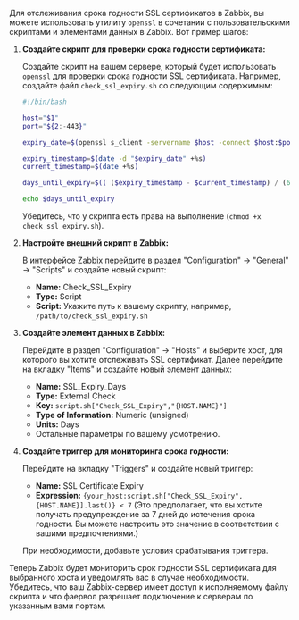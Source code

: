 Для отслеживания срока годности SSL сертификатов в Zabbix, вы можете использовать утилиту `openssl` в сочетании с пользовательскими скриптами и элементами данных в Zabbix. Вот пример шагов:

1. **Создайте скрипт для проверки срока годности сертификата:**

   Создайте скрипт на вашем сервере, который будет использовать `openssl` для проверки срока годности SSL сертификата. Например, создайте файл `check_ssl_expiry.sh` со следующим содержимым:

   ```bash
   #!/bin/bash

   host="$1"
   port="${2:-443}"

   expiry_date=$(openssl s_client -servername $host -connect $host:$port -showcerts </dev/null 2>/dev/null | openssl x509 -noout -dates | grep notAfter | cut -d= -f2)

   expiry_timestamp=$(date -d "$expiry_date" +%s)
   current_timestamp=$(date +%s)

   days_until_expiry=$(( ($expiry_timestamp - $current_timestamp) / (60 * 60 * 24) ))

   echo $days_until_expiry
   ```

   Убедитесь, что у скрипта есть права на выполнение (`chmod +x check_ssl_expiry.sh`).

2. **Настройте внешний скрипт в Zabbix:**

   В интерфейсе Zabbix перейдите в раздел "Configuration" -> "General" -> "Scripts" и создайте новый скрипт:

   - **Name:** Check_SSL_Expiry
   - **Type:** Script
   - **Script:** Укажите путь к вашему скрипту, например, `/path/to/check_ssl_expiry.sh`

3. **Создайте элемент данных в Zabbix:**

   Перейдите в раздел "Configuration" -> "Hosts" и выберите хост, для которого вы хотите отслеживать SSL сертификат. Далее перейдите на вкладку "Items" и создайте новый элемент данных:

   - **Name:** SSL_Expiry_Days
   - **Type:** External Check
   - **Key:** `script.sh["Check_SSL_Expiry","{HOST.NAME}"]`
   - **Type of Information:** Numeric (unsigned)
   - **Units:** Days
   - Остальные параметры по вашему усмотрению.

4. **Создайте триггер для мониторинга срока годности:**

   Перейдите на вкладку "Triggers" и создайте новый триггер:

   - **Name:** SSL Certificate Expiry
   - **Expression:** `{your_host:script.sh["Check_SSL_Expiry",{HOST.NAME}].last()} < 7` (Это предполагает, что вы хотите получать предупреждение за 7 дней до истечения срока годности. Вы можете настроить это значение в соответствии с вашими предпочтениями.)

   При необходимости, добавьте условия срабатывания триггера.

Теперь Zabbix будет мониторить срок годности SSL сертификата для выбранного хоста и уведомлять вас в случае необходимости. Убедитесь, что ваш Zabbix-сервер имеет доступ к исполняемому файлу скрипта и что фаервол разрешает подключение к серверам по указанным вами портам.
